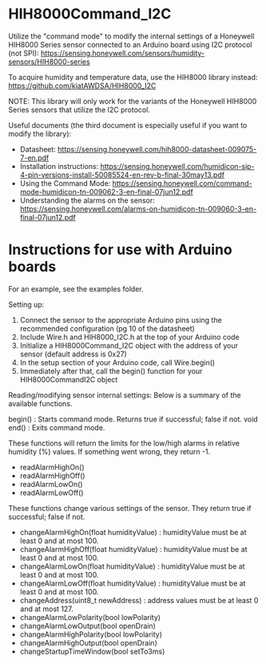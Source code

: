 # HIH8000Command_I2C
Utilize the "command mode" to modify the internal settings of a Honeywell HIH8000 Series sensor connected to an Arduino board using I2C protocol (not SPI):
https://sensing.honeywell.com/sensors/humidity-sensors/HIH8000-series

To acquire humidity and temperature data, use the HIH8000 library instead:
https://github.com/kiatAWDSA/HIH8000_I2C

NOTE: This library will only work for the variants of the Honeywell HIH8000 Series sensors that utilize the I2C protocol.

Useful documents (the third document is especially useful if you want to modify the library):
- Datasheet: https://sensing.honeywell.com/hih8000-datasheet-009075-7-en.pdf
- Installation instructions: https://sensing.honeywell.com/humidicon-sip-4-pin-versions-install-50085524-en-rev-b-final-30may13.pdf
- Using the Command Mode: https://sensing.honeywell.com/command-mode-humidicon-tn-009062-3-en-final-07jun12.pdf
- Understanding the alarms on the sensor: https://sensing.honeywell.com/alarms-on-humidicon-tn-009060-3-en-final-07jun12.pdf

# Instructions for use with Arduino boards
For an example, see the examples folder.

Setting up:
1. Connect the sensor to the appropriate Arduino pins using the recommended configuration (pg 10 of the datasheet)
2. Include Wire.h and HIH8000_I2C.h at the top of your Arduino code
3. Initialize a HIH8000Command_I2C object with the address of your sensor (default address is 0x27)
4. In the setup section of your Arduino code, call Wire.begin()
5. Immediately after that, call the begin() function for your HIH8000CommandI2C object

Reading/modifying sensor internal settings:
Below is a summary of the available functions.

begin()     : Starts command mode. Returns true if successful; false if not.
void end()  : Exits command mode.

These functions will return the limits for the low/high alarms in relative humidity (%) values. If something went wrong, they return -1.
- readAlarmHighOn()
- readAlarmHighOff()
- readAlarmLowOn()
- readAlarmLowOff()

These functions change various settings of the sensor. They return true if successful; false if not.
- changeAlarmHighOn(float humidityValue)    : humidityValue must be at least 0 and at most 100.
- changeAlarmHighOff(float humidityValue)   : humidityValue must be at least 0 and at most 100.
- changeAlarmLowOn(float humidityValue)     : humidityValue must be at least 0 and at most 100.
- changeAlarmLowOff(float humidityValue)    : humidityValue must be at least 0 and at most 100.
- changeAddress(uint8_t newAddress)         : address values must be at least 0 and at most 127.
- changeAlarmLowPolarity(bool lowPolarity)
- changeAlarmLowOutput(bool openDrain)
- changeAlarmHighPolarity(bool lowPolarity)
- changeAlarmHighOutput(bool openDrain)
- changeStartupTimeWindow(bool setTo3ms)